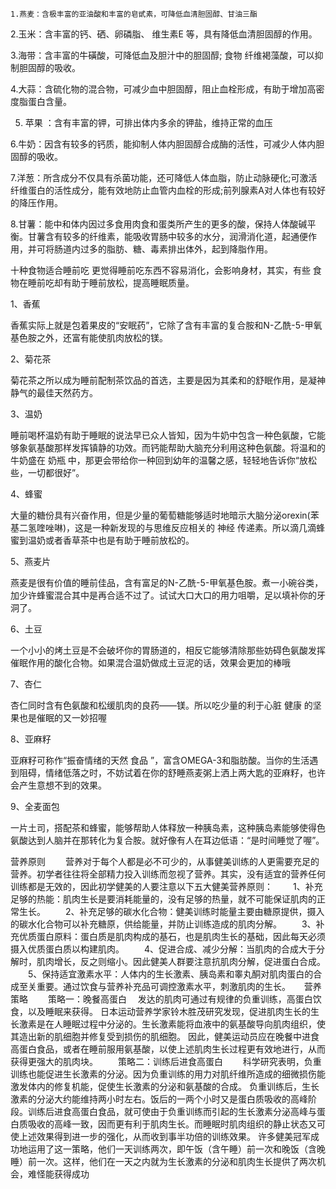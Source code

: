     1.燕麦：含极丰富的亚油酸和丰富的皂甙素，可降低血清胆固醇、甘油三酯

2.玉米：含丰富的钙、硒、卵磷脂、 维生素E 等，具有降低血清胆固醇的作用。

3.海带：含丰富的牛磺酸，可降低血及胆汁中的胆固醇; 食物 纤维褐藻酸，可以抑制胆固醇的吸收。

4.大蒜：含硫化物的混合物，可减少血中胆固醇，阻止血栓形成，有助于增加高密度脂蛋白含量。

5. 苹果 ：含有丰富的钾，可排出体内多余的钾盐，维持正常的血压

6.牛奶：因含有较多的钙质，能抑制人体内胆固醇合成酶的活性，可减少人体内胆固醇的吸收。

7.洋葱：所含成分不仅具有杀菌功能，还可降低人体血脂，防止动脉硬化;可激活纤维蛋白的活性成分，能有效地防止血管内血栓的形成;前列腺素A对人体也有较好的降压作用。

8.甘薯：能中和体内因过多食用肉食和蛋类所产生的更多的酸，保持人体酸碱平衡。甘薯含有较多的纤维素，能吸收胃肠中较多的水分，润滑消化道，起通便作用，并可将肠道内过多的脂肪、糖、毒素排出体外，起到降脂作用。


十种食物适合睡前吃
更觉得睡前吃东西不容易消化，会影响身材，其实，有些 食物在睡前吃却有助于睡前放松，提高睡眠质量。

1、香蕉

香蕉实际上就是包着果皮的“安眠药”，它除了含有丰富的复合胺和N-乙酰-5-甲氧基色胺之外，还富有能使肌肉放松的镁。

2、菊花茶

菊花茶之所以成为睡前配制茶饮品的首选，主要是因为其柔和的舒眠作用，是凝神静气的最佳天然药方。

3、温奶

睡前喝杯温奶有助于睡眠的说法早已众人皆知，因为牛奶中包含一种色氨酸，它能够象氨基酸那样发挥镇静的功效。而钙能帮助大脑充分利用这种色氨酸。将温和的牛奶盛在 奶瓶 中，那更会带给你一种回到幼年的温馨之感，轻轻地告诉你“放松些，一切都很好”。

4、蜂蜜

大量的糖份具有兴奋作用，但是少量的葡萄糖能够适时地暗示大脑分泌orexin(苯基二氢喹唑啉)，这是一种新发现的与思维反应相关的 神经 传递素。所以滴几滴蜂蜜到温奶或者香草茶中也是有助于睡前放松的。

5、燕麦片

燕麦是很有价值的睡前佳品，含有富足的N-乙酰-5-甲氧基色胺。煮一小碗谷类，加少许蜂蜜混合其中是再合适不过了。试试大口大口的用力咀嚼，足以填补你的牙洞了。

6、土豆

一个小小的烤土豆是不会破坏你的胃肠道的，相反它能够清除那些妨碍色氨酸发挥催眠作用的酸化合物。如果混合温奶做成土豆泥的话，效果会更加的棒哦

7、杏仁

杏仁同时含有色氨酸和松缓肌肉的良药——镁。所以吃少量的利于心脏 健康 的坚果也是催眠的又一妙招喔

8、亚麻籽

亚麻籽可称作“振奋情绪的天然 食品 ”，富含OMEGA-3和脂肪酸。当你的生活遇到阻碍，情绪低落之时，不妨试着在你的舒睡燕麦粥上洒上两大匙的亚麻籽，也许会产生意想不到的效果。

9、全麦面包

一片土司，搭配茶和蜂蜜，能够帮助人体释放一种胰岛素，这种胰岛素能够使得色氨酸达到人脑并在那转化为复合胺。就好像有人在耳边低语：“是时间睡觉了喔”。

营养原则
　　营养对于每个人都是必不可少的，从事健美训练的人更需要充足的营养。初学者往往将全部精力投入训练而忽视了营养。其实，没有适宜的营养任何训练都是无效的，因此初学健美的人要注意以下五大健美营养原则：
　　1、补充足够的热能：肌肉生长是要消耗能量的，没有足够的热量，就不可能保证肌肉的正常生长。
　　2、补充足够的碳水化合物：健美训练时能量主要由糖原提供，摄入的碳水化合物可以补充糖原，供给能量，并防止训练造成的肌肉分解。
　　3、补充优质蛋白原料：蛋白质是肌肉构成的基石，也是肌肉生长的基础，因此每天必须摄入优质蛋白质以构建肌肉。
　　4、促进合成、减少分解：当肌肉的合成大于分解时，肌肉增长，反之则缩小。因此健美人群要注意抗肌肉分解，促进蛋白合成。
　　5、保持适宜激素水平：人体内的生长激素、胰岛素和睾丸酮对肌肉蛋白的合成至关重要。通过饮食与营养补充品可调控激素水平，刺激肌肉的生长。
　
营养策略
　　策略一：晚餐高蛋白
　发达的肌肉可通过有规律的负重训练，高蛋白饮食，以及睡眠来获得。 日本运动营养学家铃木胜茂研究发现，促进肌肉生长的生长激素是在人睡眠过程中分泌的。生长激素能将血液中的氨基酸导向肌肉组织，使其造出新的肌细胞并修复受到损伤的肌细胞。 因此，健美运动员应在晚餐中进食高蛋白食品，或者在睡前服用氨基酸，以使上述肌肉生长过程更有效地进行，从而获得更强大的肌肉块。
　　策略二：训练后进食高蛋白
　　科学研究表明，负重训练也能促进生长激素的分泌。因为负重训练的用力对肌纤维所造成的细微损伤能激发体内的修复机能，促使生长激素的分泌和氨基酸的合成。 负重训练后，生长激素的分泌大约能维持两小时左右。饭后的一两个小时又是蛋白质吸收的高峰阶段。训练后进食高蛋白食品，就可使由于负重训练而引起的生长激素分泌高峰与蛋白质吸收的高峰一致，因而更有利于肌肉生长。而睡眠时肌肉组织的静止状态又可使上述效果得到进一步的强化，从而收到事半功倍的训练效果。 许多健美冠军成功地运用了这一策略，他们一天训练两次，即午饭（含午睡）前一次和晚饭（含晚睡）前一次。这样，他们在一天之内就为生长激素的分泌和肌肉生长提供了两次机会，难怪能获得成功

